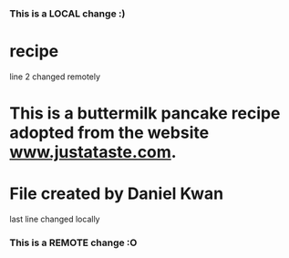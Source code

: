 ### This is a LOCAL change :)
# recipe
line 2 changed remotely
# This is a buttermilk pancake recipe adopted from the website www.justataste.com.  
# File created by Daniel Kwan
last line changed locally
### This is a REMOTE change :O